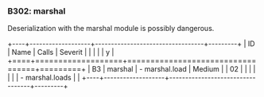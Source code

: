 ### B302: marshal

Deserialization with the marshal module is possibly dangerous.

+----+-------------------+----------------------------------+---------+
| ID | Name              | Calls                            | Severit |
|    |                   |                                  | y       |
+====+===================+==================================+=========+
| B3 | marshal           | -   marshal.load                 | Medium  |
| 02 |                   |                                  |         |
|    |                   | -   marshal.loads                |         |
+----+-------------------+----------------------------------+---------+
